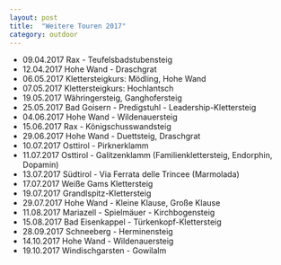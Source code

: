 ```yaml
---
layout: post
title:  "Weitere Touren 2017"
category: outdoor
---
```

* 09.04.2017 Rax - Teufelsbadstubensteig
* 12.04.2017 Hohe Wand - Draschgrat
* 06.05.2017 Klettersteigkurs: Mödling, Hohe Wand
* 07.05.2017 Klettersteigkurs: Hochlantsch
* 19.05.2017 Währingersteig, Ganghofersteig
* 25.05.2017 Bad Goisern - Predigstuhl - Leadership-Klettersteig
* 04.06.2017 Hohe Wand - Wildenauersteig
* 15.06.2017 Rax - Königschusswandsteig
* 29.06.2017 Hohe Wand - Duettsteig, Draschgrat
* 10.07.2017 Osttirol - Pirknerklamm
* 11.07.2017 Osttirol - Galitzenklamm (Familienklettersteig, Endorphin, Dopamin)
* 13.07.2017 Südtirol - Via Ferrata delle Trincee (Marmolada)
* 17.07.2017 Weiße Gams Klettersteig
* 19.07.2017 Grandlspitz-Klettersteig
* 29.07.2017 Hohe Wand - Kleine Klause, Große Klause
* 11.08.2017 Mariazell - Spielmäuer - Kirchbogensteig
* 15.08.2017 Bad Eisenkappel - Türkenkopf-Klettersteig
* 28.09.2017 Schneeberg - Herminensteig
* 14.10.2017 Hohe Wand - Wildenauersteig
* 19.10.2017 Windischgarsten - Gowilalm
